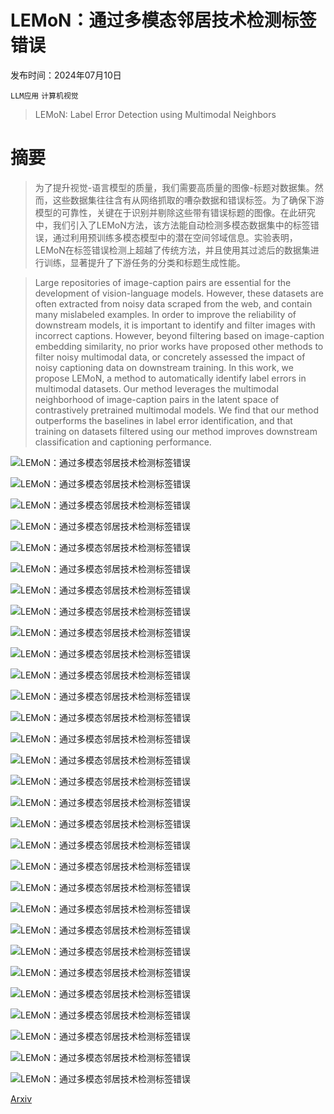 # LEMoN：通过多模态邻居技术检测标签错误

发布时间：2024年07月10日

`LLM应用` `计算机视觉`

> LEMoN: Label Error Detection using Multimodal Neighbors

# 摘要

> 为了提升视觉-语言模型的质量，我们需要高质量的图像-标题对数据集。然而，这些数据集往往含有从网络抓取的嘈杂数据和错误标签。为了确保下游模型的可靠性，关键在于识别并剔除这些带有错误标题的图像。在此研究中，我们引入了LEMoN方法，该方法能自动检测多模态数据集中的标签错误，通过利用预训练多模态模型中的潜在空间邻域信息。实验表明，LEMoN在标签错误检测上超越了传统方法，并且使用其过滤后的数据集进行训练，显著提升了下游任务的分类和标题生成性能。

> Large repositories of image-caption pairs are essential for the development of vision-language models. However, these datasets are often extracted from noisy data scraped from the web, and contain many mislabeled examples. In order to improve the reliability of downstream models, it is important to identify and filter images with incorrect captions. However, beyond filtering based on image-caption embedding similarity, no prior works have proposed other methods to filter noisy multimodal data, or concretely assessed the impact of noisy captioning data on downstream training. In this work, we propose LEMoN, a method to automatically identify label errors in multimodal datasets. Our method leverages the multimodal neighborhood of image-caption pairs in the latent space of contrastively pretrained multimodal models. We find that our method outperforms the baselines in label error identification, and that training on datasets filtered using our method improves downstream classification and captioning performance.

![LEMoN：通过多模态邻居技术检测标签错误](../../../paper_images/2407.18941/x1.png)

![LEMoN：通过多模态邻居技术检测标签错误](../../../paper_images/2407.18941/x2.png)

![LEMoN：通过多模态邻居技术检测标签错误](../../../paper_images/2407.18941/x3.png)

![LEMoN：通过多模态邻居技术检测标签错误](../../../paper_images/2407.18941/x4.png)

![LEMoN：通过多模态邻居技术检测标签错误](../../../paper_images/2407.18941/x5.png)

![LEMoN：通过多模态邻居技术检测标签错误](../../../paper_images/2407.18941/x6.png)

![LEMoN：通过多模态邻居技术检测标签错误](../../../paper_images/2407.18941/x7.png)

![LEMoN：通过多模态邻居技术检测标签错误](../../../paper_images/2407.18941/x8.png)

![LEMoN：通过多模态邻居技术检测标签错误](../../../paper_images/2407.18941/x9.png)

![LEMoN：通过多模态邻居技术检测标签错误](../../../paper_images/2407.18941/x10.png)

![LEMoN：通过多模态邻居技术检测标签错误](../../../paper_images/2407.18941/x11.png)

![LEMoN：通过多模态邻居技术检测标签错误](../../../paper_images/2407.18941/x12.png)

![LEMoN：通过多模态邻居技术检测标签错误](../../../paper_images/2407.18941/x13.png)

![LEMoN：通过多模态邻居技术检测标签错误](../../../paper_images/2407.18941/x14.png)

![LEMoN：通过多模态邻居技术检测标签错误](../../../paper_images/2407.18941/x15.png)

![LEMoN：通过多模态邻居技术检测标签错误](../../../paper_images/2407.18941/x16.png)

![LEMoN：通过多模态邻居技术检测标签错误](../../../paper_images/2407.18941/x17.png)

![LEMoN：通过多模态邻居技术检测标签错误](../../../paper_images/2407.18941/x18.png)

![LEMoN：通过多模态邻居技术检测标签错误](../../../paper_images/2407.18941/x19.png)

![LEMoN：通过多模态邻居技术检测标签错误](../../../paper_images/2407.18941/x20.png)

![LEMoN：通过多模态邻居技术检测标签错误](../../../paper_images/2407.18941/x21.png)

![LEMoN：通过多模态邻居技术检测标签错误](../../../paper_images/2407.18941/x22.png)

![LEMoN：通过多模态邻居技术检测标签错误](../../../paper_images/2407.18941/x23.png)

![LEMoN：通过多模态邻居技术检测标签错误](../../../paper_images/2407.18941/x24.png)

![LEMoN：通过多模态邻居技术检测标签错误](../../../paper_images/2407.18941/x25.png)

![LEMoN：通过多模态邻居技术检测标签错误](../../../paper_images/2407.18941/x26.png)

![LEMoN：通过多模态邻居技术检测标签错误](../../../paper_images/2407.18941/x27.png)

![LEMoN：通过多模态邻居技术检测标签错误](../../../paper_images/2407.18941/x28.png)

![LEMoN：通过多模态邻居技术检测标签错误](../../../paper_images/2407.18941/x29.png)

![LEMoN：通过多模态邻居技术检测标签错误](../../../paper_images/2407.18941/x30.png)

[Arxiv](https://arxiv.org/abs/2407.18941)